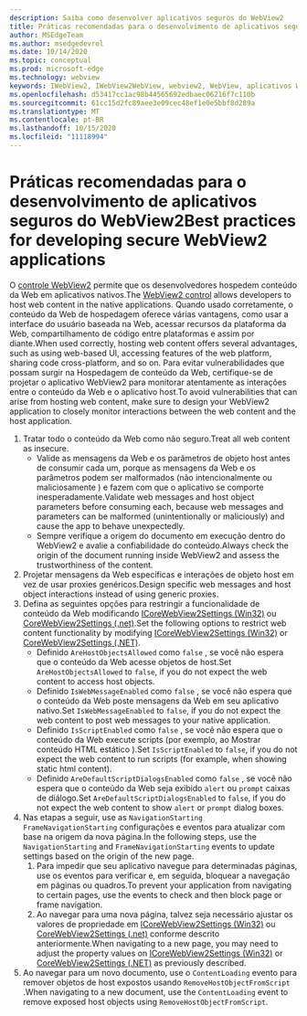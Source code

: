 ```yaml
---
description: Saiba como desenvolver aplicativos seguros do WebView2
title: Práticas recomendadas para o desenvolvimento de aplicativos seguros do WebView2
author: MSEdgeTeam
ms.author: msedgedevrel
ms.date: 10/14/2020
ms.topic: conceptual
ms.prod: microsoft-edge
ms.technology: webview
keywords: IWebView2, IWebView2WebView, webview2, WebView, aplicativos Win32, Win32, Edge, ICoreWebView2, ICoreWebView2Host, controle do navegador, borda HTML, segurança
ms.openlocfilehash: d53417cc1ac98b44565692edbaec06216f7c110b
ms.sourcegitcommit: 61cc15d2fc89aee3e09cec48ef1e0e5bbf8d289a
ms.translationtype: MT
ms.contentlocale: pt-BR
ms.lasthandoff: 10/15/2020
ms.locfileid: "11118994"
---
```

# <span data-ttu-id="d78b6-104">Práticas recomendadas para o desenvolvimento de aplicativos seguros do WebView2</span><span class="sxs-lookup"><span data-stu-id="d78b6-104">Best practices for developing secure WebView2 applications</span></span>  

<span data-ttu-id="d78b6-105">O [controle WebView2][Webview2Main] permite que os desenvolvedores hospedem conteúdo da Web em aplicativos nativos.</span><span class="sxs-lookup"><span data-stu-id="d78b6-105">The [WebView2 control][Webview2Main] allows developers to host web content in the native applications.</span></span> <span data-ttu-id="d78b6-106">Quando usado corretamente, o conteúdo da Web de hospedagem oferece várias vantagens, como usar a interface do usuário baseada na Web, acessar recursos da plataforma da Web, compartilhamento de código entre plataformas e assim por diante.</span><span class="sxs-lookup"><span data-stu-id="d78b6-106">When used correctly, hosting web content offers several advantages, such as using web-based UI, accessing features of the web platform, sharing code cross-platform, and so on.</span></span>  <span data-ttu-id="d78b6-107">Para evitar vulnerabilidades que possam surgir na Hospedagem de conteúdo da Web, certifique-se de projetar o aplicativo WebView2 para monitorar atentamente as interações entre o conteúdo da Web e o aplicativo host.</span><span class="sxs-lookup"><span data-stu-id="d78b6-107">To avoid vulnerabilities that can arise from hosting web content, make sure to design your WebView2 application to closely monitor interactions between the web content and the host application.</span></span>  

1.  <span data-ttu-id="d78b6-108">Tratar todo o conteúdo da Web como não seguro.</span><span class="sxs-lookup"><span data-stu-id="d78b6-108">Treat all web content as insecure.</span></span>  
    *   <span data-ttu-id="d78b6-109">Valide as mensagens da Web e os parâmetros de objeto host antes de consumir cada um, porque as mensagens da Web e os parâmetros podem ser malformados \(não intencionalmente ou maliciosamente \) e fazem com que o aplicativo se comporte inesperadamente.</span><span class="sxs-lookup"><span data-stu-id="d78b6-109">Validate web messages and host object parameters before consuming each, because web messages and parameters can be malformed \(unintentionally or maliciously\) and cause the app to behave unexpectedly.</span></span>
    *   <span data-ttu-id="d78b6-110">Sempre verifique a origem do documento em execução dentro do WebView2 e avalie a confiabilidade do conteúdo.</span><span class="sxs-lookup"><span data-stu-id="d78b6-110">Always check the origin of the document running inside WebView2 and assess the trustworthiness of the content.</span></span>  
1.  <span data-ttu-id="d78b6-111">Projetar mensagens da Web específicas e interações de objeto host em vez de usar proxies genéricos.</span><span class="sxs-lookup"><span data-stu-id="d78b6-111">Design specific web messages and host object interactions instead of using generic proxies.</span></span>  
1.  <span data-ttu-id="d78b6-112">Defina as seguintes opções para restringir a funcionalidade de conteúdo da Web modificando [ICoreWebView2Settings (Win32)][Webview2ReferenceWin32Icorewebview2settings] ou [CoreWebView2Settings (.net)][Webview2ReferenceDotnetMicrosoftWebWebview2CoreCorewebview2settings].</span><span class="sxs-lookup"><span data-stu-id="d78b6-112">Set the following options to restrict web content functionality by modifying [ICoreWebView2Settings (Win32)][Webview2ReferenceWin32Icorewebview2settings] or [CoreWebView2Settings (.NET)][Webview2ReferenceDotnetMicrosoftWebWebview2CoreCorewebview2settings].</span></span>  
    *   <span data-ttu-id="d78b6-113">Definido `AreHostObjectsAllowed` como `false` , se você não espera que o conteúdo da Web acesse objetos de host.</span><span class="sxs-lookup"><span data-stu-id="d78b6-113">Set `AreHostObjectsAllowed` to `false`, if you do not expect the web content to access host objects.</span></span>  
    *   <span data-ttu-id="d78b6-114">Definido `IsWebMessageEnabled` como `false` , se você não espera que o conteúdo da Web poste mensagens da Web em seu aplicativo nativo.</span><span class="sxs-lookup"><span data-stu-id="d78b6-114">Set `IsWebMessageEnabled` to `false`, if you do not expect the web content to post web messages to your native application.</span></span>  
    *   <span data-ttu-id="d78b6-115">Definido `IsScriptEnabled` como `false` , se você não espera que o conteúdo da Web execute scripts \(por exemplo, ao Mostrar conteúdo HTML estático \).</span><span class="sxs-lookup"><span data-stu-id="d78b6-115">Set `IsScriptEnabled` to `false`, if you do not expect the web content to run scripts \(for example, when showing static html content\).</span></span>  
    *   <span data-ttu-id="d78b6-116">Definido `AreDefaultScriptDialogsEnabled` como `false` , se você não espera que o conteúdo da Web seja exibido `alert` ou `prompt` caixas de diálogo.</span><span class="sxs-lookup"><span data-stu-id="d78b6-116">Set `AreDefaultScriptDialogsEnabled` to `false`, if you do not expect the web content to show `alert` or `prompt` dialog boxes.</span></span>  
1.  <span data-ttu-id="d78b6-117">Nas etapas a seguir, use as `NavigationStarting` `FrameNavigationStarting` configurações e eventos para atualizar com base na origem da nova página.</span><span class="sxs-lookup"><span data-stu-id="d78b6-117">In the following steps, use the `NavigationStarting` and `FrameNavigationStarting` events to update settings based on the origin of the new page.</span></span>  
    1.  <span data-ttu-id="d78b6-118">Para impedir que seu aplicativo navegue para determinadas páginas, use os eventos para verificar e, em seguida, bloquear a navegação em páginas ou quadros.</span><span class="sxs-lookup"><span data-stu-id="d78b6-118">To prevent your application from navigating to certain pages, use the events to check and then block page or frame navigation.</span></span>  
    1.  <span data-ttu-id="d78b6-119">Ao navegar para uma nova página, talvez seja necessário ajustar os valores de propriedade em [ICoreWebView2Settings (Win32)][Webview2ReferenceWin32Icorewebview2settings] ou [CoreWebView2Settings (.net)][Webview2ReferenceDotnetMicrosoftWebWebview2CoreCorewebview2settings] conforme descrito anteriormente.</span><span class="sxs-lookup"><span data-stu-id="d78b6-119">When navigating to a new page, you may need to adjust the property values on [ICoreWebView2Settings (Win32)][Webview2ReferenceWin32Icorewebview2settings] or [CoreWebView2Settings (.NET)][Webview2ReferenceDotnetMicrosoftWebWebview2CoreCorewebview2settings] as previously described.</span></span>  
1.  <span data-ttu-id="d78b6-120">Ao navegar para um novo documento, use o `ContentLoading` evento para remover objetos de host expostos usando `RemoveHostObjectFromScript` .</span><span class="sxs-lookup"><span data-stu-id="d78b6-120">When navigating to a new document, use the `ContentLoading` event to remove exposed host objects using `RemoveHostObjectFromScript`.</span></span>  

<!--## Security

Always check the Source property of the WebView before using `ExecuteScript`, `PostWebMessageAsJson`, `PostWebMessageAsString`, or any other method to send information into the WebView. The WebView may have navigated to another page via the end user interacting with the page or script in the page causing navigation. Similarly, be very careful with `AddScriptToExecuteOnDocumentCreated`. All future `navigations` run the same script and if it provides access to information intended only for a certain origin, any HTML document may have access.

When examining the result of an `ExecuteScript` method call, a `WebMessageReceived` event, always check the Source of the sender, or any other mechanism of receiving information from an HTML document in a WebView validate the URI of the HTML document is what you expect.

When constructing a message to send into a WebView, prefer using `PostWebMessageAsJson` and construct the JSON string parameter using a JSON library. This avoids any potential accidents of encoding information into a JSON string or script and ensure no attacker controlled input can modify the rest of the JSON message or run arbitrary script. -->  

<!-- links -->  

[Webview2Main]: ../index.md "Introdução ao Microsoft Edge WebView2 (visualização) | Documentos da Microsoft"  

[Webview2ReferenceWin32Icorewebview2settings]: /microsoft-edge/webview2/reference/win32/icorewebview2settings "interface ICoreWebView2Settings | Documentos da Microsoft"  

[Webview2ReferenceDotnetMicrosoftWebWebview2CoreCorewebview2settings]: /dotnet/api/microsoft.web.webview2.core.corewebview2settings "Classe CoreWebView2Settings (Microsoft. Web. WebView2. Core) | Documentos da Microsoft"  
